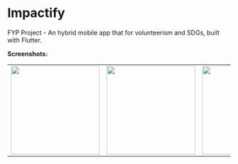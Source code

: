 # Impactify
FYP Project - An hybrid mobile app that for volunteerism and SDGs, built with Flutter.

**Screenshots:**

<table>
  <tr>
    <td><img src="https://github.com/user-attachments/assets/4bc09f95-c56a-465d-9c73-d08d7cacc542" width="200" /></td>
    <td><img src="https://github.com/user-attachments/assets/524749c9-e7df-4b80-9a86-a0b8ef99033a" width="200" /></td>
    <td><img src="https://github.com/user-attachments/assets/d2d60e1b-d53b-41c7-b376-c60542780e93" width="200" /></td>
  </tr>
</table>



